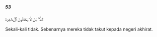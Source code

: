 ##### 53

<span class="ayah">كَلَّا ۖ بَل لَّا يَخَافُونَ ٱلْءَاخِرَةَ</span>

<span class="ayah_translation">Sekali-kali tidak. Sebenarnya mereka tidak takut kepada negeri akhirat.</span>

